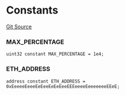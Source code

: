 # Constants
[Git Source](https://github.com/ssvlabs/based-applications/blob/506ac6ae02f84ad3df44eadfe12c8fc0cb108f44/src/core/libraries/ValidationLib.sol)

### MAX_PERCENTAGE

```solidity
uint32 constant MAX_PERCENTAGE = 1e4;
```

### ETH_ADDRESS

```solidity
address constant ETH_ADDRESS = 0xEeeeeEeeeEeEeeEeEeEeeEEEeeeeEeeeeeeeEEeE;
```


